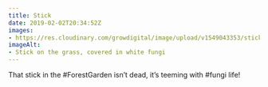 ```yaml
---
title: Stick
date: 2019-02-02T20:34:52Z
images: 
- https://res.cloudinary.com/growdigital/image/upload/v1549043353/stick-021EA7CA.jpg
imageAlt: 
- Stick on the grass, covered in white fungi
---
```


That stick in the #ForestGarden isn’t dead, it’s teeming with #fungi life!
